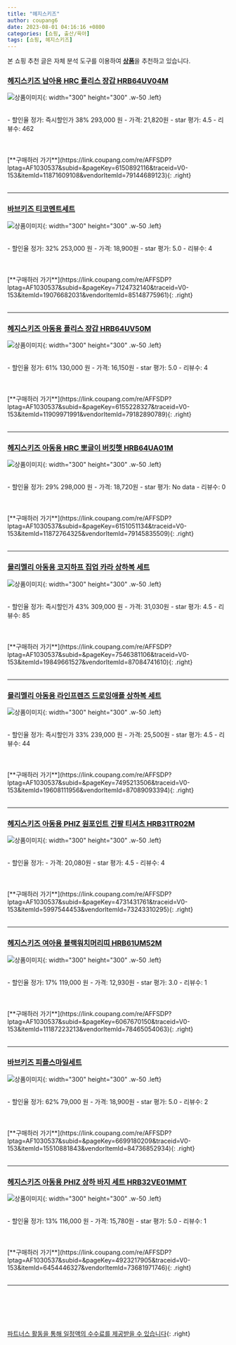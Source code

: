 ```yaml
---
title: "헤지스키즈"
author: coupang6
date: 2023-08-01 04:16:16 +0800
categories: [쇼핑, 출산/육아]
tags: [쇼핑, 헤지스키즈]
---
```


본 쇼핑 추천 글은 자체 분석 도구를 이용하여 [**상품**](https://link.coupang.com/a/bao1ui)을 추천하고 있습니다.

### [헤지스키즈 남아용 HRC 플리스 장갑 HRB64UV04M](https://link.coupang.com/re/AFFSDP?lptag=AF1030537&subid=&pageKey=6150892116&traceid=V0-153&itemId=11871609108&vendorItemId=79144689123)

![상품이미지](https://thumbnail9.coupangcdn.com/thumbnails/remote/230x230ex/image/retail/images/2021/10/29/16/5/8822aa6e-d32c-41f3-ba4c-70b734b55c72.jpg){: width="300" height="300" .w-50 .left}


<br>
- 할인율 정가: 즉시할인가 38%  293,000   원
- 가격: 21,820원
- star 평가: 4.5
- 리뷰수: 462
<br>
<br>
<br>
<br>
[**구매하러 가기**](https://link.coupang.com/re/AFFSDP?lptag=AF1030537&subid=&pageKey=6150892116&traceid=V0-153&itemId=11871609108&vendorItemId=79144689123){: .right}
<br>
<br>

---

### [바브키즈 티코멘트세트](https://link.coupang.com/re/AFFSDP?lptag=AF1030537&subid=&pageKey=7124732140&traceid=V0-153&itemId=19076682031&vendorItemId=85148775961)

![상품이미지](https://thumbnail9.coupangcdn.com/thumbnails/remote/230x230ex/image/vendor_inventory/44a0/7ac9a6b9c009c24c8b3f5cea43460e4c8b24a02370fe4be77a2da1e739be.jpg){: width="300" height="300" .w-50 .left}


<br>
- 할인율 정가: 32%  253,000   원
- 가격: 18,900원
- star 평가: 5.0
- 리뷰수: 4
<br>
<br>
<br>
<br>
[**구매하러 가기**](https://link.coupang.com/re/AFFSDP?lptag=AF1030537&subid=&pageKey=7124732140&traceid=V0-153&itemId=19076682031&vendorItemId=85148775961){: .right}
<br>
<br>

---

### [헤지스키즈 아동용 플리스 장갑 HRB64UV50M](https://link.coupang.com/re/AFFSDP?lptag=AF1030537&subid=&pageKey=6155228327&traceid=V0-153&itemId=11909971991&vendorItemId=79182890789)

![상품이미지](https://thumbnail7.coupangcdn.com/thumbnails/remote/230x230ex/image/retail/images/482385454814907-e98485ae-ce99-41e1-9fb2-bca03f7d5c96.jpg){: width="300" height="300" .w-50 .left}


<br>
- 할인율 정가: 61%  130,000   원
- 가격: 16,150원
- star 평가: 5.0
- 리뷰수: 4
<br>
<br>
<br>
<br>
[**구매하러 가기**](https://link.coupang.com/re/AFFSDP?lptag=AF1030537&subid=&pageKey=6155228327&traceid=V0-153&itemId=11909971991&vendorItemId=79182890789){: .right}
<br>
<br>

---

### [헤지스키즈 아동용 HRC 뽀글이 버킷햇 HRB64UA01M](https://link.coupang.com/re/AFFSDP?lptag=AF1030537&subid=&pageKey=6151051134&traceid=V0-153&itemId=11872764325&vendorItemId=79145835509)

![상품이미지](https://thumbnail7.coupangcdn.com/thumbnails/remote/230x230ex/image/rs_quotation_api/cw9ldkab/8a3f487a6d49458d970a6e7deb26bcbd.jpg){: width="300" height="300" .w-50 .left}


<br>
- 할인율 정가: 29%  298,000   원
- 가격: 18,720원
- star 평가: No data
- 리뷰수: 0
<br>
<br>
<br>
<br>
[**구매하러 가기**](https://link.coupang.com/re/AFFSDP?lptag=AF1030537&subid=&pageKey=6151051134&traceid=V0-153&itemId=11872764325&vendorItemId=79145835509){: .right}
<br>
<br>

---

### [몰리멜리 아동용 코지하프 집업 카라 상하복 세트](https://link.coupang.com/re/AFFSDP?lptag=AF1030537&subid=&pageKey=7546381106&traceid=V0-153&itemId=19849661527&vendorItemId=87084741610)

![상품이미지](https://thumbnail10.coupangcdn.com/thumbnails/remote/230x230ex/image/retail/images/2023/09/05/10/2/58a5b5af-14d4-4926-bbf1-11fdd4273567.jpg){: width="300" height="300" .w-50 .left}


<br>
- 할인율 정가: 즉시할인가 43%  309,000   원
- 가격: 31,030원
- star 평가: 4.5
- 리뷰수: 85
<br>
<br>
<br>
<br>
[**구매하러 가기**](https://link.coupang.com/re/AFFSDP?lptag=AF1030537&subid=&pageKey=7546381106&traceid=V0-153&itemId=19849661527&vendorItemId=87084741610){: .right}
<br>
<br>

---

### [몰리멜리 아동용 라인프렌즈 드로잉애플 상하복 세트](https://link.coupang.com/re/AFFSDP?lptag=AF1030537&subid=&pageKey=7495213506&traceid=V0-153&itemId=19608111956&vendorItemId=87089093394)

![상품이미지](https://thumbnail8.coupangcdn.com/thumbnails/remote/230x230ex/image/retail/images/2023/09/05/16/2/c3e68797-eee2-460c-9685-20c82c66e0cf.jpg){: width="300" height="300" .w-50 .left}


<br>
- 할인율 정가: 즉시할인가 33%  239,000   원
- 가격: 25,500원
- star 평가: 4.5
- 리뷰수: 44
<br>
<br>
<br>
<br>
[**구매하러 가기**](https://link.coupang.com/re/AFFSDP?lptag=AF1030537&subid=&pageKey=7495213506&traceid=V0-153&itemId=19608111956&vendorItemId=87089093394){: .right}
<br>
<br>

---

### [헤지스키즈 아동용 PHIZ 원포인트 긴팔 티셔츠 HRB31TR02M](https://link.coupang.com/re/AFFSDP?lptag=AF1030537&subid=&pageKey=4731431761&traceid=V0-153&itemId=5997544453&vendorItemId=73243310295)

![상품이미지](https://thumbnail10.coupangcdn.com/thumbnails/remote/230x230ex/image/retail/images/189653110987267-95aebd3c-787a-4ac9-b33d-8393970f246a.jpg){: width="300" height="300" .w-50 .left}


<br>
- 할인율 정가: 
- 가격: 20,080원
- star 평가: 4.5
- 리뷰수: 4
<br>
<br>
<br>
<br>
[**구매하러 가기**](https://link.coupang.com/re/AFFSDP?lptag=AF1030537&subid=&pageKey=4731431761&traceid=V0-153&itemId=5997544453&vendorItemId=73243310295){: .right}
<br>
<br>

---

### [헤지스키즈 여아용 블랙워치머리띠 HRB61UM52M](https://link.coupang.com/re/AFFSDP?lptag=AF1030537&subid=&pageKey=6067670150&traceid=V0-153&itemId=11187223213&vendorItemId=78465054063)

![상품이미지](https://thumbnail9.coupangcdn.com/thumbnails/remote/230x230ex/image/rs_quotation_api/nka0tosg/b011f01838c34b288b660b54d007713a.jpg){: width="300" height="300" .w-50 .left}


<br>
- 할인율 정가: 17%  119,000   원
- 가격: 12,930원
- star 평가: 3.0
- 리뷰수: 1
<br>
<br>
<br>
<br>
[**구매하러 가기**](https://link.coupang.com/re/AFFSDP?lptag=AF1030537&subid=&pageKey=6067670150&traceid=V0-153&itemId=11187223213&vendorItemId=78465054063){: .right}
<br>
<br>

---

### [바브키즈 피플스마일세트](https://link.coupang.com/re/AFFSDP?lptag=AF1030537&subid=&pageKey=6699180209&traceid=V0-153&itemId=15510881843&vendorItemId=84736852934)

![상품이미지](https://thumbnail10.coupangcdn.com/thumbnails/remote/230x230ex/image/vendor_inventory/c5c7/61f69120dfad1b219263c17008424186ea73cbe8eb5cdf899758308af868.jpg){: width="300" height="300" .w-50 .left}


<br>
- 할인율 정가: 62%  79,000   원
- 가격: 18,900원
- star 평가: 5.0
- 리뷰수: 2
<br>
<br>
<br>
<br>
[**구매하러 가기**](https://link.coupang.com/re/AFFSDP?lptag=AF1030537&subid=&pageKey=6699180209&traceid=V0-153&itemId=15510881843&vendorItemId=84736852934){: .right}
<br>
<br>

---

### [헤지스키즈 아동용 PHIZ 상하 바지 세트 HRB32VE01MMT](https://link.coupang.com/re/AFFSDP?lptag=AF1030537&subid=&pageKey=4923217905&traceid=V0-153&itemId=6454446327&vendorItemId=73681971746)

![상품이미지](https://thumbnail6.coupangcdn.com/thumbnails/remote/230x230ex/image/rs_quotation_api/e3cguemw/b344857ece454c7082a37df069d697aa.jpg){: width="300" height="300" .w-50 .left}


<br>
- 할인율 정가: 13%  116,000   원
- 가격: 15,780원
- star 평가: 5.0
- 리뷰수: 1
<br>
<br>
<br>
<br>
[**구매하러 가기**](https://link.coupang.com/re/AFFSDP?lptag=AF1030537&subid=&pageKey=4923217905&traceid=V0-153&itemId=6454446327&vendorItemId=73681971746){: .right}
<br>
<br>

---
<br><br><br><br><br> [파트너스 활동을 통해 일정액의 수수료를 제공받을 수 있습니다](https://link.coupang.com/a/bao1ui){: .right}